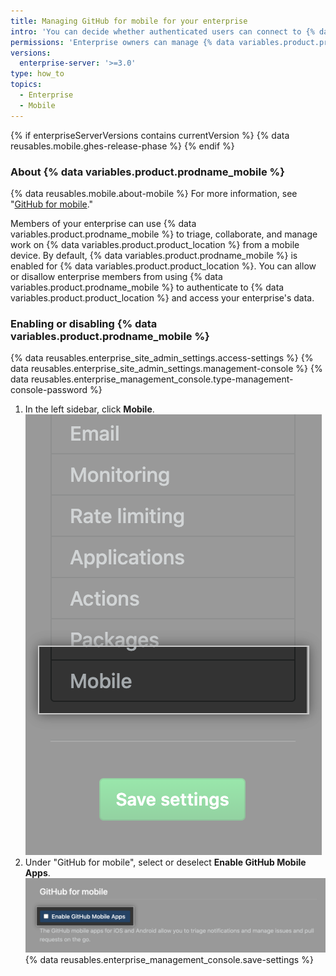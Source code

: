```yaml
---
title: Managing GitHub for mobile for your enterprise
intro: 'You can decide whether authenticated users can connect to {% data variables.product.product_location %} with {% data variables.product.prodname_mobile %}.'
permissions: 'Enterprise owners can manage {% data variables.product.prodname_mobile %} for an enterprise on {% data variables.product.product_name %}.'
versions:
  enterprise-server: '>=3.0'
type: how_to
topics:
  - Enterprise
  - Mobile
---
```


{% if enterpriseServerVersions contains currentVersion %}
{% data reusables.mobile.ghes-release-phase %}
{% endif %}

### About {% data variables.product.prodname_mobile %}

{% data reusables.mobile.about-mobile %} For more information, see "[GitHub for mobile](/github/getting-started-with-github/github-for-mobile)."

Members of your enterprise can use {% data variables.product.prodname_mobile %} to triage, collaborate, and manage work on {% data variables.product.product_location %} from a mobile device. By default, {% data variables.product.prodname_mobile %} is enabled for {% data variables.product.product_location %}. You can allow or disallow enterprise members from using {% data variables.product.prodname_mobile %} to authenticate to {% data variables.product.product_location %} and access your enterprise's data.

### Enabling or disabling {% data variables.product.prodname_mobile %}

{% data reusables.enterprise_site_admin_settings.access-settings %}
{% data reusables.enterprise_site_admin_settings.management-console %}
{% data reusables.enterprise_management_console.type-management-console-password %}
1. In the left sidebar, click **Mobile**.
  !["Mobile" in the left sidebar for the {% data variables.product.prodname_ghe_server %} management console](/assets/images/enterprise/management-console/click-mobile.png)
1. Under "GitHub for mobile", select or deselect **Enable GitHub Mobile Apps**.
  ![Checkbox for "Enable GitHub Mobile Apps" in the {% data variables.product.prodname_ghe_server %} management console](/assets/images/enterprise/management-console/select-enable-github-mobile-apps.png)
{% data reusables.enterprise_management_console.save-settings %}
